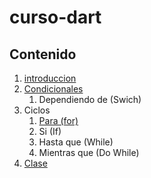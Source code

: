 # curso-dart
## Contenido

1. [introduccion](introduccion/readme.md)
2. [Condicionales](condicionales/readme.md)
    1. Dependiendo de (Swich)
3. Ciclos
    1. [Para (for)](ciclos/for/readme.md)
    2. Si (If)
    3. Hasta que (While)
    4. Mientras que (Do While)
4. [Clase](clases/readme.md)
